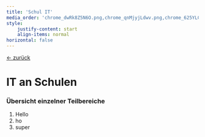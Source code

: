 ```yaml
---
title: 'Schul IT'
media_order: 'chrome_dwRk8Z5N6O.png,chrome_qnMjyjLdwv.png,chrome_625YLCoI4k.png,chrome_pjht2E6vp8.png,chrome_xNhinD9uGo.png,chrome_Y3A5npXfma.png,chrome_uagMPQLg7P.png,chrome_yKgdBZpguH.png'
style:
    justify-content: start
    align-items: normal
horizontal: false
---
```


[<- zurück](../../it_schule/01)
# IT an Schulen

### Übersicht einzelner Teilbereiche
1. Hello
2. ho
3. super
